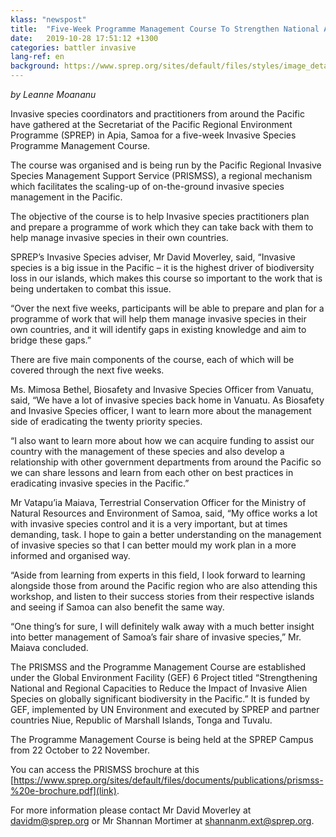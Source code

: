 ```yaml
---
klass: "newspost"
title:  "Five-Week Programme Management Course To Strengthen National And Regional Invasive Species Management"
date:   2019-10-28 17:51:12 +1300
categories: battler invasive
lang-ref: en
background: https://www.sprep.org/sites/default/files/styles/image_detai_670_400_/public/images/news/PRISMSS%20Group%20pic.JPG?itok=2g-7iWwt
---
```

*by Leanne Moananu*

Invasive species coordinators and practitioners from around the Pacific have gathered at the Secretariat of the Pacific Regional Environment Programme (SPREP) in Apia, Samoa for a five-week Invasive Species Programme Management Course.

The course was organised and is being run by the Pacific Regional Invasive Species Management Support Service (PRISMSS), a regional mechanism which facilitates the scaling-up of on-the-ground invasive species management in the Pacific.

The objective of the course is to help Invasive species practitioners plan and prepare a programme of work which they can take back with them to help manage invasive species in their own countries.

SPREP’s Invasive Species adviser, Mr David Moverley, said, “Invasive species is a big issue in the Pacific – it is the highest driver of biodiversity loss in our islands, which makes this course so important to the work that is being undertaken to combat this issue.

“Over the next five weeks, participants will be able to prepare and plan for a programme of work that will help them manage invasive species in their own countries, and it will identify gaps in existing knowledge and aim to bridge these gaps.”

There are five main components of the course, each of which will be covered through the next five weeks.

Ms. Mimosa Bethel, Biosafety and Invasive Species Officer from Vanuatu, said, “We have a lot of invasive species back home in Vanuatu. As Biosafety and Invasive Species officer, I want to learn more about the management side of eradicating the twenty priority species.

“I also want to learn more about how we can acquire funding to assist our country with the management of these species and also develop a relationship with other government departments from around the Pacific so we can share lessons and learn from each other on best practices in eradicating invasive species in the Pacific.”

Mr Vatapu’ia Maiava, Terrestrial Conservation Officer for the Ministry of Natural Resources and Environment of Samoa, said, “My office works a lot with invasive species control and it is a very important, but at times demanding, task. I hope to gain a better understanding on the management of invasive species so that I can better mould my work plan in a more informed and organised way.

“Aside from learning from experts in this field, I look forward to learning alongside those from around the Pacific region who are also attending this workshop, and listen to their success stories from their respective islands and seeing if Samoa can also benefit the same way.

“One thing’s for sure, I will definitely walk away with a much better insight into better management of Samoa’s fair share of invasive species,” Mr. Maiava concluded.

The PRISMSS and the Programme Management Course are established under the Global Environment Facility (GEF) 6 Project titled “Strengthening National and Regional Capacities to Reduce the Impact of Invasive Alien Species on globally significant biodiversity in the Pacific.” It is funded by GEF, implemented by UN Environment and executed by SPREP and partner countries Niue, Republic of Marshall Islands, Tonga and Tuvalu.

The Programme Management Course is being held at the SPREP Campus from 22 October to 22 November.

You can access the PRISMSS brochure at this [https://www.sprep.org/sites/default/files/documents/publications/prismss-%20e-brochure.pdf](link).

For more information please contact Mr David Moverley at [davidm@sprep.org](davidm@sprep.org) or Mr Shannan Mortimer at [shannanm.ext@sprep.org](shannanm.ext@sprep.org).
